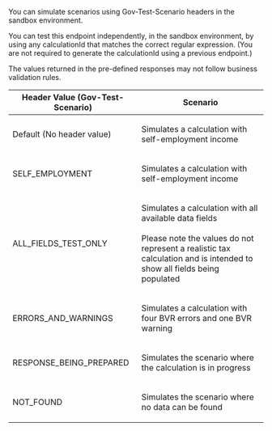 <p>You can simulate scenarios using Gov-Test-Scenario headers in the sandbox environment.<p>

<p>You can test this endpoint independently, in the sandbox environment, by using any calculationId that matches the correct regular expression. 
(You are not required to generate the calculationId using a previous endpoint.)</p>

<p>The values returned in the pre-defined responses may not follow business validation rules.</p>

<table>
    <thead>
        <tr>
            <th>Header Value (Gov-Test-Scenario)</th>
            <th>Scenario</th>
        </tr>
    </thead>
    <tbody>
        <tr>
            <td><p>Default (No header value)</p></td>
            <td><p>Simulates a calculation with self-employment income</p></td>
        </tr>
        <tr>
            <td><p>SELF_EMPLOYMENT</p></td>
            <td><p>Simulates a calculation with self-employment income</p></td>
        </tr>
        <tr>
            <td><p>ALL_FIELDS_TEST_ONLY</p></td>
            <td><p>Simulates a calculation with all available data fields<br><br>Please note the values do not represent a realistic tax calculation and is intended to show all fields being populated</p></td>
        </tr>     
        <tr>
            <td><p>ERRORS_AND_WARNINGS</p></td>
            <td><p>Simulates a calculation with four BVR errors and one BVR warning</p></td>
        </tr>
        <tr>
            <td><p>RESPONSE_BEING_PREPARED</p></td>
            <td><p>Simulates the scenario where the calculation is in progress</p></td>
        </tr>
        <tr>
            <td><p>NOT_FOUND</p></td>
            <td><p>Simulates the scenario where no data can be found</p></td>
        </tr>
    </tbody>
</table>